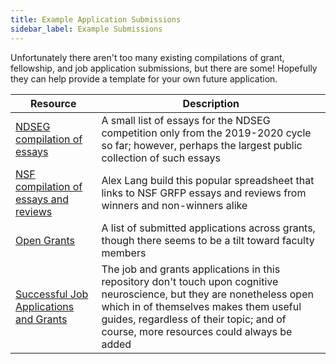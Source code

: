 ```yaml
---
title: Example Application Submissions
sidebar_label: Example Submissions
---
```


Unfortunately there aren't too many existing compilations of grant, fellowship, and job application submissions, but there are some! Hopefully they can help provide a template for your own future application.

| Resource | Description |
|----------|-------------|
| [NDSEG compilation of essays](https://drive.google.com/drive/folders/1Ut7fWlFrpmuyZOaqsca_-zxcPE2KSub-) | A small list of essays for the NDSEG competition only from the 2019-2020 cycle so far; however, perhaps the largest public collection of such essays |
| [NSF compilation of essays and reviews](https://www.alexhunterlang.com/nsf-fellowship#h.p_ID_272) | Alex Lang build this popular spreadsheet that links to NSF GRFP essays and reviews from winners and non-winners alike |
| [Open Grants](https://www.ogrants.org/) | A list of submitted applications across grants, though there seems to be a tilt toward faculty members |
| [Successful Job Applications and Grants](https://github.com/RILAB/statements) | The job and grants applications in this repository don't touch upon cognitive neuroscience, but they are nonetheless open which in of themselves makes them useful guides, regardless of their topic; and of course, more resources could always be added |
